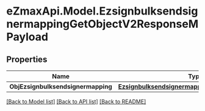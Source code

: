 
# eZmaxApi.Model.EzsignbulksendsignermappingGetObjectV2ResponseMPayload

## Properties

Name | Type | Description | Notes
------------ | ------------- | ------------- | -------------
**ObjEzsignbulksendsignermapping** | [**EzsignbulksendsignermappingResponseCompound**](EzsignbulksendsignermappingResponseCompound.md) |  | 

[[Back to Model list]](../README.md#documentation-for-models)
[[Back to API list]](../README.md#documentation-for-api-endpoints)
[[Back to README]](../README.md)

